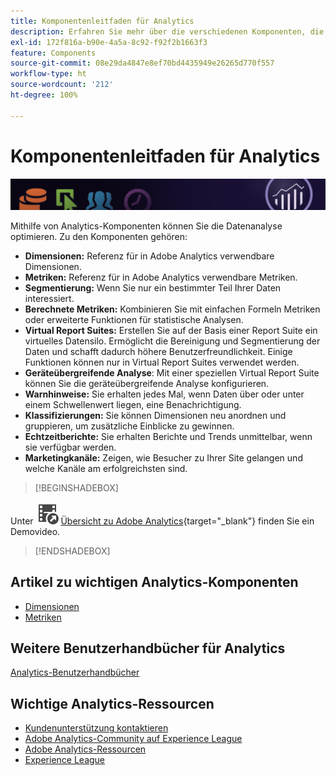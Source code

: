 ```yaml
---
title: Komponentenleitfaden für Analytics
description: Erfahren Sie mehr über die verschiedenen Komponenten, die Adobe Analytics bietet.
exl-id: 172f816a-b90e-4a5a-8c92-f92f2b1663f3
feature: Components
source-git-commit: 08e29da4847e8ef70bd4435949e26265d770f557
workflow-type: ht
source-wordcount: '212'
ht-degree: 100%

---
```


# Komponentenleitfaden für Analytics

![Banner](../../assets/doc_banner_components.png)

Mithilfe von Analytics-Komponenten können Sie die Datenanalyse optimieren. Zu den Komponenten gehören:

* **Dimensionen:** Referenz für in Adobe Analytics verwendbare Dimensionen.
* **Metriken:** Referenz für in Adobe Analytics verwendbare Metriken.
* **Segmentierung:** Wenn Sie nur ein bestimmter Teil Ihrer Daten interessiert.
* **Berechnete Metriken:** Kombinieren Sie mit einfachen Formeln Metriken oder erweiterte Funktionen für statistische Analysen.
* **Virtual Report Suites:** Erstellen Sie auf der Basis einer Report Suite ein virtuelles Datensilo. Ermöglicht die Bereinigung und Segmentierung der Daten und schafft dadurch höhere Benutzerfreundlichkeit. Einige Funktionen können nur in Virtual Report Suites verwendet werden.
* **Geräteübergreifende Analyse**: Mit einer speziellen Virtual Report Suite können Sie die geräteübergreifende Analyse konfigurieren.
* **Warnhinweise:** Sie erhalten jedes Mal, wenn Daten über oder unter einem Schwellenwert liegen, eine Benachrichtigung.
* **Klassifizierungen:** Sie können Dimensionen neu anordnen und gruppieren, um zusätzliche Einblicke zu gewinnen.
* **Echtzeitberichte:** Sie erhalten Berichte und Trends unmittelbar, wenn sie verfügbar werden.
* **Marketingkanäle:** Zeigen, wie Besucher zu Ihrer Site gelangen und welche Kanäle am erfolgreichsten sind.


>[!BEGINSHADEBOX]

Unter ![VideoCheckedOut](/help/assets/icons/VideoCheckedOut.svg) [Übersicht zu Adobe Analytics](https://video.tv.adobe.com/v/27429?quality=12&learn=on){target="_blank"} finden Sie ein Demovideo.

>[!ENDSHADEBOX]


## Artikel zu wichtigen Analytics-Komponenten

* [Dimensionen](dimensions/overview.md)
* [Metriken](metrics/overview.md)

## Weitere Benutzerhandbücher für Analytics

[Analytics-Benutzerhandbücher](https://experienceleague.adobe.com/docs/analytics.html?lang=de)

## Wichtige Analytics-Ressourcen

* [Kundenunterstützung kontaktieren](https://experienceleague.adobe.com/de?support-solution=Analytics&amp;lang=de#support)
* [Adobe Analytics-Community auf Experience League](https://experienceleaguecommunities.adobe.com/t5/adobe-analytics/ct-p/adobe-analytics-community?profile.language=de&lang=de)
* [Adobe Analytics-Ressourcen](https://experienceleaguecommunities.adobe.com/t5/adobe-analytics-discussions/adobe-analytics-resources/m-p/276666?profile.language=de)
* [Experience League](https://experienceleague.adobe.com/de)
